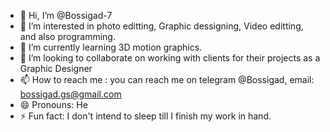- 👋 Hi, I’m @Bossigad-7
- 👀 I’m interested in photo editting, Graphic dessigning, Video editting, and also programming.
- 🌱 I’m currently learning 3D motion graphics.
- 💞️ I’m looking to collaborate on working with clients for their projects as a Graphic Designer
- 📫 How to reach me : you can reach me on telegram @Bossigad, email: bossigad.gs@gmail.com 
- 😄 Pronouns: He
- ⚡ Fun fact: I don't intend to sleep till I finish my work in hand.

<!---
Bossigad-7/Bossigad-7 is a ✨ special ✨ repository because its `README.md` (this file) appears on your GitHub profile.
You can click the Preview link to take a look at your changes.
--->
